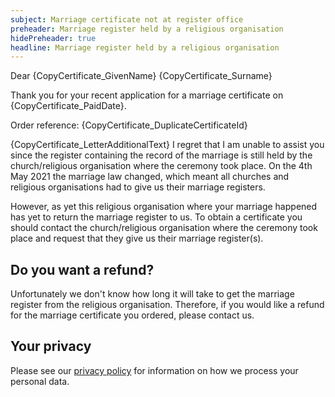 ```yaml
---
subject: Marriage certificate not at register office
preheader: Marriage register held by a religious organisation 
hidePreheader: true
headline: Marriage register held by a religious organisation
---
```


Dear {CopyCertificate_GivenName} {CopyCertificate_Surname}

Thank you for your recent application for a marriage certificate on {CopyCertificate_PaidDate}.

Order reference: {CopyCertificate_DuplicateCertificateId}

{CopyCertificate_LetterAdditionalText} I regret that I am unable to assist you since the register containing the record of the marriage is still held by the church/religious organisation where the ceremony took place. On the 4th May 2021 the marriage law changed, which meant all churches and religious organisations had to give us their marriage registers.

However, as yet this religious organisation where your marriage happened has yet to return the marriage register to us. To obtain a certificate you should contact the church/religious organisation where the ceremony took place and request that they give us their marriage register(s).


## Do you want a refund?
Unfortunately we don't know how long it will take to get the marriage register from the religious organisation. Therefore, if you would like a refund for the marriage certificate you ordered, please contact us.


## Your privacy
Please see our [privacy policy](https://www.leeds.gov.uk/registrarsprivacy) for information on how we process your personal data.
